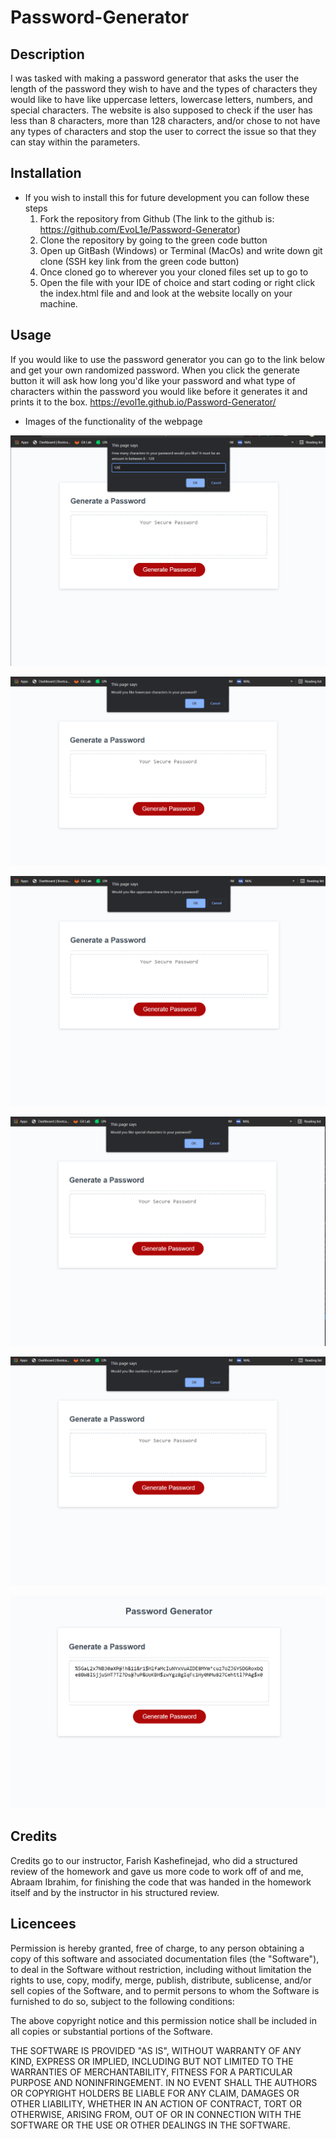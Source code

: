# Password-Generator

## Description

 I was tasked with making a password generator that asks the user the length of the password they wish to have and the types of characters they would like to have like uppercase letters, lowercase letters, numbers, and special characters. The website is also supposed to check if the user has less than 8 characters, more than 128 characters, and/or chose to not have any types of characters and stop the user to correct the issue so that they can stay within the parameters. 


## Installation

* If you wish to install this for future development you can follow these steps
    1. Fork the repository from Github (The link to the github is: 
        https://github.com/EvoL1e/Password-Generator)
    2. Clone the repository by going to the green code button
    3. Open up GitBash (Windows) or Terminal (MacOs) and write down git clone (SSH key link from the green code button)
    4. Once cloned go to wherever you your cloned files set up to go to
    5. Open the file with your IDE of choice and start coding or right click the index.html file and and look at the website locally on your machine.

## Usage

If you would like to use the password generator you can go to the link below and get your own randomized password. When you click the generate button it will ask how long you'd like your password and what type of characters within the password you would like before it generates it and prints it to the box.
  https://evol1e.github.io/Password-Generator/

* Images of the functionality of the webpage

![The Password Generator application asking for the length of the password."](imgAssets/pageAskingForCharAmount.png)

![The Password Generator application asking if the user wants lowercase characters in their password"](imgAssets/pageAskingForLowerCase.png)

![The Password Generator application asking if the user wants uppercase characters in their password"](imgAssets/pageAskingForUpperCase.png)

![The Password Generator application asking if the user wants special characters in their password"](imgAssets/pageAskingForSpecialChar.png)

![The Password Generator application asking if the user wants numbers in their password"](imgAssets/pageAskingForNumber.png)

![The Password Generator application displaying a randomly generated password"](imgAssets/generatedPassword.png)

## Credits

Credits go to our instructor, Farish Kashefinejad, who did a structured review of the homework and gave us more code to work off of and me, Abraam Ibrahim, for finishing the code that was handed in the homework itself and by the instructor in his structured review.

## Licencees 
Permission is hereby granted, free of charge, to any person obtaining a copy of this software and associated documentation files (the "Software"), to deal in the Software without restriction, including without limitation the rights to use, copy, modify, merge, publish, distribute, sublicense, and/or sell copies of the Software, and to permit persons to whom the Software is furnished to do so, subject to the following conditions:

The above copyright notice and this permission notice shall be included in all copies or substantial portions of the Software.

THE SOFTWARE IS PROVIDED "AS IS", WITHOUT WARRANTY OF ANY KIND, EXPRESS OR IMPLIED, INCLUDING BUT NOT LIMITED TO THE WARRANTIES OF MERCHANTABILITY, FITNESS FOR A PARTICULAR PURPOSE AND NONINFRINGEMENT. IN NO EVENT SHALL THE AUTHORS OR COPYRIGHT HOLDERS BE LIABLE FOR ANY CLAIM, DAMAGES OR OTHER LIABILITY, WHETHER IN AN ACTION OF CONTRACT, TORT OR OTHERWISE, ARISING FROM, OUT OF OR IN CONNECTION WITH THE SOFTWARE OR THE USE OR OTHER DEALINGS IN THE SOFTWARE.